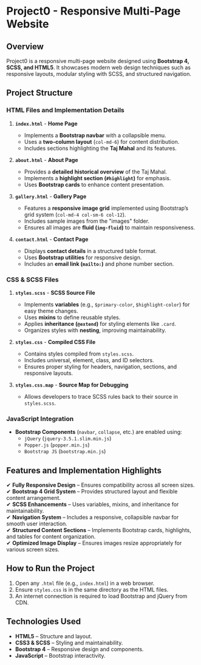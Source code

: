 # Project0 - Responsive Multi-Page Website

## Overview
Project0 is a responsive multi-page website designed using **Bootstrap 4, SCSS, and HTML5**. It showcases modern web design techniques such as responsive layouts, modular styling with SCSS, and structured navigation.

## Project Structure

### HTML Files and Implementation Details

1. **`index.html`** - **Home Page**
   - Implements a **Bootstrap navbar** with a collapsible menu.
   - Uses a **two-column layout** (`col-md-6`) for content distribution.
   - Includes sections highlighting the **Taj Mahal** and its features.

2. **`about.html`** - **About Page**
   - Provides a **detailed historical overview** of the Taj Mahal.
   - Implements a **highlight section (`#highlight`)** for emphasis.
   - Uses **Bootstrap cards** to enhance content presentation.

3. **`gallery.html`** - **Gallery Page**
   - Features a **responsive image grid** implemented using Bootstrap’s grid system (`col-md-4 col-sm-6 col-12`).
   - Includes sample images from the "images" folder.
   - Ensures all images are **fluid (`img-fluid`)** to maintain responsiveness.

4. **`contact.html`** - **Contact Page**
   - Displays **contact details** in a structured table format.
   - Uses **Bootstrap utilities** for responsive design.
   - Includes an **email link (`mailto:`)** and phone number section.

### CSS & SCSS Files

1. **`styles.scss`** - **SCSS Source File**
   - Implements **variables** (e.g., `$primary-color`, `$highlight-color`) for easy theme changes.
   - Uses **mixins** to define reusable styles.
   - Applies **inheritance (`@extend`)** for styling elements like `.card`.
   - Organizes styles with **nesting**, improving maintainability.

2. **`styles.css`** - **Compiled CSS File**
   - Contains styles compiled from `styles.scss`.
   - Includes universal, element, class, and ID selectors.
   - Ensures proper styling for headers, navigation, sections, and responsive layouts.

3. **`styles.css.map`** - **Source Map for Debugging**
   - Allows developers to trace SCSS rules back to their source in `styles.scss`.

### JavaScript Integration
- **Bootstrap Components** (`navbar`, `collapse`, etc.) are enabled using:
  - `jQuery` (`jquery-3.5.1.slim.min.js`)
  - `Popper.js` (`popper.min.js`)
  - `Bootstrap JS` (`bootstrap.min.js`)

## Features and Implementation Highlights
✔ **Fully Responsive Design** – Ensures compatibility across all screen sizes.  
✔ **Bootstrap 4 Grid System** – Provides structured layout and flexible content arrangement.  
✔ **SCSS Enhancements** – Uses variables, mixins, and inheritance for maintainability.  
✔ **Navigation System** – Includes a responsive, collapsible navbar for smooth user interaction.  
✔ **Structured Content Sections** – Implements Bootstrap cards, highlights, and tables for content organization.  
✔ **Optimized Image Display** – Ensures images resize appropriately for various screen sizes.

## How to Run the Project
1. Open any `.html` file (e.g., `index.html`) in a web browser.
2. Ensure `styles.css` is in the same directory as the HTML files.
3. An internet connection is required to load Bootstrap and jQuery from CDN.

## Technologies Used
- **HTML5** – Structure and layout.
- **CSS3 & SCSS** – Styling and maintainability.
- **Bootstrap 4** – Responsive design and components.
- **JavaScript** – Bootstrap interactivity.


